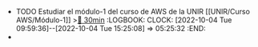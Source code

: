 - TODO Estudiar el módulo-1 del curso de AWS de la UNIR [[UNIR/Curso AWS/Módulo-1]] >[🍅 30min](#agenda-pomo://?t=f-1664870389399-1800)
  :LOGBOOK:
  CLOCK: [2022-10-04 Tue 09:59:36]--[2022-10-04 Tue 15:25:08] =>  05:25:32
  :END:
-